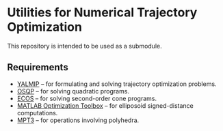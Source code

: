 # Utilities for Numerical Trajectory Optimization

This repository is intended to be used as a submodule.

## Requirements

 - [YALMIP](https://yalmip.github.io/) &ndash; for formulating and solving trajectory optimization problems.
 - [OSQP](https://osqp.org/) &ndash; for solving quadratic programs.
 - [ECOS](https://github.com/embotech/ecos) &ndash; for solving second-order cone programs.
 - [MATLAB Optimization Toolbox](https://www.mathworks.com/products/optimization.html) &ndash; for elliposoid signed-distance computations.
 - [MPT3](https://www.mpt3.org/) &ndash; for operations involving polyhedra.
